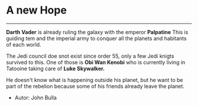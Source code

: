 # A new Hope
---
**Darth Vader** is already ruling the galaxy with the emperor **Palpatine** This is guiding tem and the imperial army to conquer all the planets and habitants of each world. 

The Jedi council doe snot exist since order 55, only a few Jedi knigts survived to this. One of those is **Obi Wan Kenobi** who is currently living in Tatooine taking care of **Luke Skywalker.**

He doesn't know what is happening outside his planet, but he want to be part of the rebelion because some of his friends already leave the planet.

- Autor: John Bulla